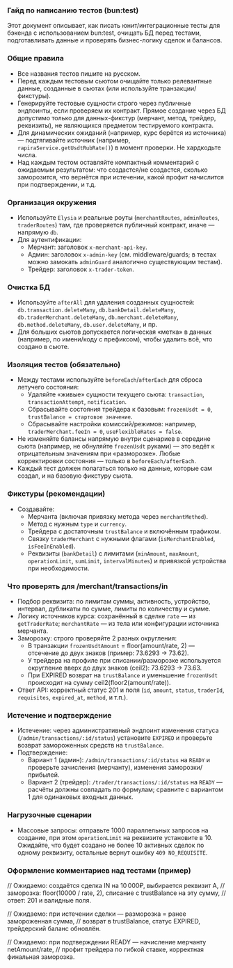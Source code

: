 ### Гайд по написанию тестов (bun:test)

Этот документ описывает, как писать юнит/интеграционные тесты для бэкенда с использованием bun:test, очищать БД перед тестами, подготавливать данные и проверять бизнес-логику сделок и балансов.

### Общие правила
- Все названия тестов пишите на русском.
- Перед каждым тестовым сьютом очищайте только релевантные данные, созданные в сьютах (или используйте транзакции/фикстуры).
- Генерируйте тестовые сущности строго через публичные эндпоинты, если проверяем их контракт. Прямое создание через БД допустимо только для данных-фикстур (мерчант, метод, трейдер, реквизиты), не являющихся предметом тестируемого контракта.
- Для динамических ожиданий (например, курс берётся из источника) — подтягивайте источник (например, `rapiraService.getUsdtRubRate()`) в момент проверки. Не хардкодьте числа.
- Над каждым тестом оставляйте компактный комментарий с ожидаемым результатом: что создастся/не создастся, сколько заморозится, что вернётся при истечении, какой профит начислится при подтверждении, и т.д.

### Организация окружения
- Используйте `Elysia` и реальные роуты (`merchantRoutes`, `adminRoutes`, `traderRoutes`) там, где проверяется публичный контракт, иначе — напрямую `db`.
- Для аутентификации:
  - Мерчант: заголовок `x-merchant-api-key`.
  - Админ: заголовок `x-admin-key` (см. middleware/guards; в тестах можно замокать `adminGuard` аналогично существующим тестам).
  - Трейдер: заголовок `x-trader-token`.

### Очистка БД
- Используйте `afterAll` для удаления созданных сущностей: `db.transaction.deleteMany`, `db.bankDetail.deleteMany`, `db.traderMerchant.deleteMany`, `db.merchant.deleteMany`, `db.method.deleteMany`, `db.user.deleteMany`, и пр.
- Для больших сьютов допускается логическая «метка» в данных (например, по имени/коду с префиксом), чтобы удалить всё, что создано в сьюте.

### Изоляция тестов (обязательно)
- Между тестами используйте `beforeEach`/`afterEach` для сброса летучего состояния:
  - Удаляйте «живые» сущности текущего сьюта: `transaction`, `transactionAttempt`, `notification`.
  - Сбрасывайте состояния трейдера к базовым: `frozenUsdt = 0`, `trustBalance = стартовое значение`.
  - Сбрасывайте настройки комиссий/режимов: например, `traderMerchant.feeIn = 0`, `useFlexibleRates = false`.
- Не изменяйте балансы напрямую внутри сценариев в середине сьюта (например, не обнуляйте `frozenUsdt` руками) — это ведёт к отрицательным значениям при «разморозке». Любые корректировки состояния — только в `beforeEach/afterEach`.
- Каждый тест должен полагаться только на данные, которые сам создал, и на базовую фикстуру сьюта.

### Фикстуры (рекомендации)
- Создавайте:
  - Мерчанта (включая привязку метода через `merchantMethod`).
  - Метод с нужным `type` и `currency`.
  - Трейдера с достаточным `trustBalance` и включённым трафиком.
  - Связку `traderMerchant` с нужными флагами (`isMerchantEnabled`, `isFeeInEnabled`).
  - Реквизиты (`bankDetail`) с лимитами (`minAmount`, `maxAmount`, `operationLimit`, `sumLimit`, `intervalMinutes`) и привязкой устройства при необходимости.

### Что проверять для /merchant/transactions/in
- Подбор реквизита: по лимитам суммы, активность, устройство, интервал, дубликаты по сумме, лимиты по количеству и сумме.
- Логику источников курса: сохранённый в сделке `rate` — из `getTraderRate`; `merchantRate` — из тела или конфигурации источника мерчанта.
- Заморозку: строго проверяйте 2 разных округления:
  - В транзакции `frozenUsdtAmount` = floor(amount/rate, 2) — отсечение до двух знаков (пример: 73.6293 → 73.62).
  - У трейдера на профиле при списании/разморозке используется округление вверх до двух знаков (ceil2): 73.6293 → 73.63.
  - При EXPIRED возврат на `trustBalance` и уменьшение `frozenUsdt` происходит на сумму ceil2(floor2(amount/rate)).
- Ответ API: корректный статус 201 и поля (`id`, `amount`, `status`, `traderId`, `requisites`, `expired_at`, `method`, и т.п.).

### Истечение и подтверждение
- Истечение: через административный эндпоинт изменения статуса (`/admin/transactions/:id/status`) установите `EXPIRED` и проверьте возврат замороженных средств на `trustBalance`.
- Подтверждение:
  - Вариант 1 (админ): `/admin/transactions/:id/status` на `READY` и проверьте зачисления (мерчанту), изменения заморозки/прибылей.
  - Вариант 2 (трейдер): `/trader/transactions/:id/status` на `READY` — расчёты должны совпадать по формулам; сравните с вариантом 1 для одинаковых входных данных.

### Нагрузочные сценарии
- Массовые запросы: отправьте 1000 параллельных запросов на создание, при этом `operationLimit` на реквизите установите в 10. Ожидайте, что будет создано не более 10 активных сделок по одному реквизиту, остальные вернут ошибку `409 NO_REQUISITE`.

### Оформление комментариев над тестами (пример)
// Ожидаемо: создаётся сделка IN на 10 000₽, выбирается реквизит А,
// заморозка: floor(10000 / rate, 2), списание с trustBalance на эту сумму,
// ответ: 201 и валидные поля.

// Ожидаемо: при истечении сделки — разморозка = ранее замороженная сумма,
// возврат в trustBalance, статус EXPIRED, трейдерский баланс обновлён.

// Ожидаемо: при подтверждении READY — начисление мерчанту netAmount/rate,
// профит трейдера по гибкой ставке, корректная финальная заморозка.


